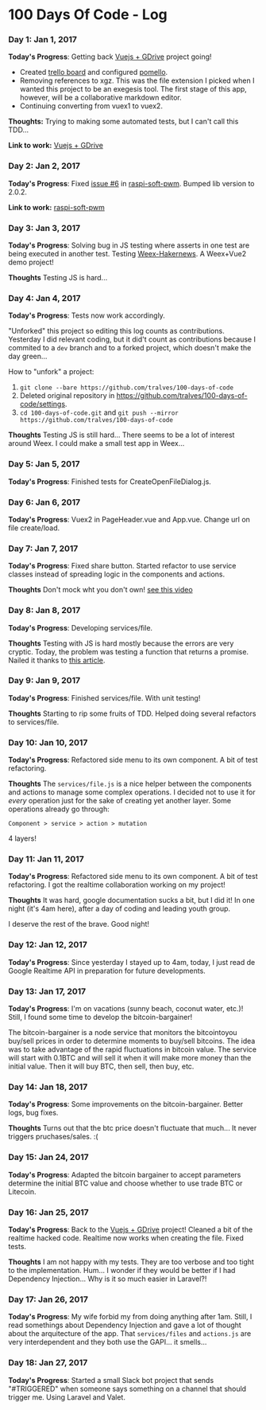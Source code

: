 # 100 Days Of Code - Log

### Day 1: Jan 1, 2017

**Today's Progress**: 
Getting back [Vuejs + GDrive](https://github.com/tralves/vue-gdrive) project going!
- Created [trello board](https://trello.com/b/wU4VFN4E/vue-gdrive-markdown-editor) and configured [pomello](http://pomelloapp.com/).
- Removing references to xgz. This was the file extension I picked when I wanted this project to be an exegesis tool. The first stage of this app, however, will be a collaborative markdown editor.
- Continuing converting from vuex1 to vuex2.

**Thoughts:** Trying to making some automated tests, but I can't call this TDD...

**Link to work:** [Vuejs + GDrive](https://github.com/tralves/vue-gdrive)


### Day 2: Jan 2, 2017

**Today's Progress**: 
Fixed [issue #6](https://github.com/tralves/raspi-soft-pwm/issues/6) in [raspi-soft-pwm](https://github.com/tralves/raspi-soft-pwm). Bumped lib version to 2.0.2.

**Link to work:** [raspi-soft-pwm](https://github.com/tralves/raspi-soft-pwm)

### Day 3: Jan 3, 2017

**Today's Progress**: Solving bug in JS testing where asserts in one test are being executed in another test.
Testing [Weex-Hakernews](https://github.com/weexteam/weex-hackernews). A Weex+Vue2 demo project!

**Thoughts** Testing JS is hard...

### Day 4: Jan 4, 2017

**Today's Progress**: Tests now work accordingly.

"Unforked" this project so editing this log counts as contributions. Yesterday I did relevant coding, but it did't count as contributions because I commited to a `dev` branch and to a forked project, which doesn't make the day green...

How to "unfork" a project:

1. `git clone --bare https://github.com/tralves/100-days-of-code`
2. Deleted original repository in https://github.com/tralves/100-days-of-code/settings.
3. `cd 100-days-of-code.git` and `git push --mirror https://github.com/tralves/100-days-of-code`

**Thoughts** Testing JS is still hard... There seems to be a lot of interest around Weex. I could make a small test app in Weex...

### Day 5: Jan 5, 2017

**Today's Progress**: Finished tests for CreateOpenFileDialog.js.

### Day 6: Jan 6, 2017

**Today's Progress**: Vuex2 in PageHeader.vue and App.vue. Change url on file create/load.

### Day 7: Jan 7, 2017

**Today's Progress**: Fixed share button. Started refactor to use service classes instead of spreading logic in the components and actions.

**Thoughts** Don't mock wht you don't own! [see this video](https://www.google.com.br/url?sa=t&rct=j&q=&esrc=s&source=web&cd=4&cad=rja&uact=8&ved=0ahUKEwiixMCz1LHRAhVGiZAKHQFYCqgQFggxMAM&url=https%3A%2F%2Fadamwathan.me%2F2017%2F01%2F02%2Fdont-mock-what-you-dont-own%2F&usg=AFQjCNGxU7uhDPvLSN0S1lK9fg9f2uujVw&sig2=eqoZLCVRRBln8fXW37IHIg)

### Day 8: Jan 8, 2017

**Today's Progress**: Developing services/file. 

**Thoughts** Testing with JS is hard mostly because the errors are very cryptic. Today, the problem was testing a function that returns a promise. Nailed it thanks to [this article](https://www.sitepoint.com/promises-in-javascript-unit-tests-the-definitive-guide/).

### Day 9: Jan 9, 2017

**Today's Progress**: Finished services/file. With unit testing!

**Thoughts** Starting to rip some fruits of TDD. Helped doing several refactors to services/file.

### Day 10: Jan 10, 2017

**Today's Progress**: Refactored side menu to its own component. A bit of test refactoring.

**Thoughts** The `services/file.js` is a nice helper between the components and actions to manage some complex operations. I decided not to use it for *every* operation just for the sake of creating yet another layer. Some operations already go through:
```
Component > service > action > mutation
```
4 layers!

### Day 11: Jan 11, 2017

**Today's Progress**: Refactored side menu to its own component. A bit of test refactoring.
I got the realtime collaboration working on my project! 

**Thoughts** It was hard, google documentation sucks a bit, but I did it!
In one night (it's 4am here), after a day of coding and leading youth group.

I deserve the rest of the brave. Good night!

### Day 12: Jan 12, 2017

**Today's Progress**: Since yesterday I stayed up to 4am, today, I just read de Google Realtime API in preparation for future developments.

### Day 13: Jan 17, 2017

**Today's Progress**: I'm on vacations (sunny beach, coconut water, etc.)! Still, I found some time to develop the bitcoin-bargainer!

The bitcoin-bargainer is a node service that monitors the bitcointoyou buy/sell prices in order to determine moments to buy/sell bitcoins. The idea was to take advantage of the rapid fluctuations in bitcoin value. The service will start with 0.1BTC and will sell it when it will make more money than the initial value. Then it will buy BTC, then sell, then buy, etc.


### Day 14: Jan 18, 2017

**Today's Progress**: Some improvements on the bitcoin-bargainer. Better logs, bug fixes. 

**Thoughts** Turns out that the btc price doesn't fluctuate that much... It never triggers pruchases/sales. :(

### Day 15: Jan 24, 2017

**Today's Progress**: Adapted the bitcoin bargainer to accept parameters determine the initial BTC value and choose whether to use trade BTC or Litecoin.

### Day 16: Jan 25, 2017

**Today's Progress**: Back to the [Vuejs + GDrive](https://github.com/tralves/vue-gdrive) project! Cleaned a bit of the realtime hacked code. Realtime now works when creating the file. Fixed tests.

**Thoughts** I am not happy with my tests. They are too verbose and too tight to the implementation. Hum... I wonder if they would be better if I had Dependency Injection... Why is it so much easier in Laravel?!

### Day 17: Jan 26, 2017

**Today's Progress**: My wife forbid my from doing anything after 1am. Still, I read somethings about Dependency Injection and gave a lot of thought about the arquitecture of the app. That `services/files` and `actions.js` are very interdependent and they both use the GAPI... it smells...

### Day 18: Jan 27, 2017

**Today's Progress**: Started a small Slack bot project that sends "#TRIGGERED" when someone says something on a channel that should trigger me. Using Laravel and Valet.

<!---
### Day 1: June 27, Monday

**Today's Progress**: I've gone through many exercises on FreeCodeCamp.

**Thoughts** I've recently started coding, and it's a great feeling when I finally solve an algorithm challenge after a lot of attempts and hours spent.

**Link(s) to work**
1. [Find the Longest Word in a String](https://www.freecodecamp.com/challenges/find-the-longest-word-in-a-string)
2. [Title Case a Sentence](https://www.freecodecamp.com/challenges/title-case-a-sentence)
-->
